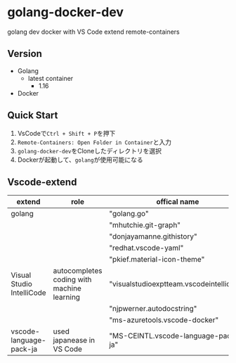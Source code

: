 # golang-docker-dev
golang dev docker with VS Code extend remote-containers

## Version

- Golang
    - latest container
        - 1.16
- Docker

## Quick Start

1. VsCodeで`Ctrl + Shift + P`を押下
1. `Remote-Containers: Open Folder in Container`と入力
1. `golang-docker-dev`をCloneしたディレクトリを選択
2. Dockerが起動して、`golang`が使用可能になる

## Vscode-extend

| extend                    | role                                       | offical name                             |
| ------------------------- | ------------------------------------------ | ---------------------------------------- |
| golang                    |                                            | "golang.go"                              |
|                           |                                            | "mhutchie.git-graph"                     |
|                           |                                            | "donjayamanne.githistory"                |
|                           |                                            | "redhat.vscode-yaml"                     |
|                           |                                            | "pkief.material-icon-theme"              |
| Visual Studio IntelliCode | autocompletes coding with machine learning | "visualstudioexptteam.vscodeintellicode" |
|                           |                                            | "njpwerner.autodocstring"                |
|                           |                                            | "ms-azuretools.vscode-docker"            |
| vscode-language-pack-ja   | used japanease in VS Code                  | "MS-CEINTL.vscode-language-pack-ja"      |
